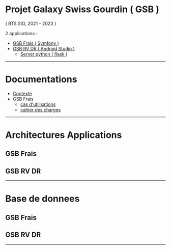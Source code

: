 # Projet Galaxy Swiss Gourdin ( GSB )
( BTS SIO, 2021 - 2023 )


2 applications :
* [GSB Frais ( Symfony )](https://github.com/AlphaxHotelxMikexEchoxDelta/GSB-Frais)
* [GSB RV DR (  Android Studio )](https://github.com/AlphaxHotelxMikexEchoxDelta/GSB-RV-DR.git)
    * [Server python ( flask )](https://github.com/AlphaxHotelxMikexEchoxDelta/GSB-RV-DR-SERVER) 


___
# Documentations

* [Contexte](https://github.com/AlphaxHotelxMikexEchoxDelta/GSB-Projet/blob/main/01-GSB-Organisation.pdf)
* GSB Frais 
   * [cas d'utilisations](https://github.com/AlphaxHotelxMikexEchoxDelta/GSB-Projet/blob/main/03-GSB-Frais-UC-BD.pdf)
   * [cahier des charges](https://github.com/AlphaxHotelxMikexEchoxDelta/GSB-Projet/blob/main/02-SIO-SLAM-GSB-Frais-CahierDesCharges.pdf)

___
# Architectures Applications

## GSB Frais

## GSB RV DR

___
# Base de donnees

## GSB Frais

## GSB RV DR

___
# 

